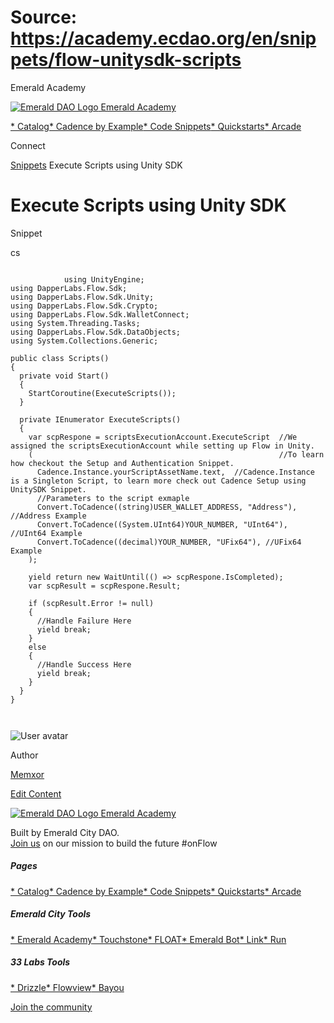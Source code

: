 # Source: https://academy.ecdao.org/en/snippets/flow-unitysdk-scripts

Emerald Academy





[![Emerald DAO Logo](/ea-logo.png)
Emerald Academy](/en/)


[* Catalog](/en/catalog)[* Cadence by Example](/en/cadence-by-example)[* Code Snippets](/en/snippets)[* Quickstarts](/en/quickstarts)[* Arcade](https://arcade.ecdao.org)

Connect



[Snippets](/en/snippets)
Execute Scripts using Unity SDK

# Execute Scripts using Unity SDK

Snippet

cs

```
		
			using UnityEngine;
using DapperLabs.Flow.Sdk;
using DapperLabs.Flow.Sdk.Unity;
using DapperLabs.Flow.Sdk.Crypto;
using DapperLabs.Flow.Sdk.WalletConnect;
using System.Threading.Tasks;
using DapperLabs.Flow.Sdk.DataObjects;
using System.Collections.Generic;

public class Scripts()
{
  private void Start()
  {
    StartCoroutine(ExecuteScripts());
  }

  private IEnumerator ExecuteScripts()
  {
    var scpRespone = scriptsExecutionAccount.ExecuteScript  //We assigned the scriptsExecutionAccount while setting up Flow in Unity.
    (                                                       //To learn how checkout the Setup and Authentication Snippet.
      Cadence.Instance.yourScriptAssetName.text,  //Cadence.Instance is a Singleton Script, to learn more check out Cadence Setup using UnitySDK Snippet.
      //Parameters to the script exmaple
      Convert.ToCadence((string)USER_WALLET_ADDRESS, "Address"), //Address Example
      Convert.ToCadence((System.UInt64)YOUR_NUMBER, "UInt64"), //UInt64 Example 
      Convert.ToCadence((decimal)YOUR_NUMBER, "UFix64"), //UFix64 Example 
    );

    yield return new WaitUntil(() => scpRespone.IsCompleted);
    var scpResult = scpRespone.Result;

    if (scpResult.Error != null)
    {
      //Handle Failure Here
      yield break;
    }
    else
    {
      //Handle Success Here
      yield break;
    }
  }
}
		 
	
```

![User avatar](https://i.imgur.com/Nfww3sn.png)

Author

[Memxor](https://twitter.com/memxor_)

[Edit Content](https://github.com/emerald-dao/emerald-academy-v2/tree/main/src/lib/content/snippets/flow-unitysdk-scripts/readme.md)



[![Emerald DAO Logo](/ea-logo.png)
Emerald Academy](/en/)

Built by Emerald City DAO.  
[Join us](https://discord.gg/emerald-city-906264258189332541) on our mission to build the future #onFlow

##### Pages

[* Catalog](/en/catalog)[* Cadence by Example](/en/cadence-by-example)[* Code Snippets](/en/snippets)[* Quickstarts](/en/quickstarts)[* Arcade](https://arcade.ecdao.org)


##### Emerald City Tools

[* Emerald Academy](https://academy.ecdao.org/)[* Touchstone](https://touchstone.city/)[* FLOAT](https://floats.city/)[* Emerald Bot](https://bot.ecdao.org/)[* Link](https://link.ecdao.org/)[* Run](https://run.ecdao.org/)


##### 33 Labs Tools

[* Drizzle](https://drizzle33.app/)[* Flowview](https://flowview.app/)[* Bayou](https://bayou33.app/)

[Join the community](https://discord.gg/emerald-city-906264258189332541)